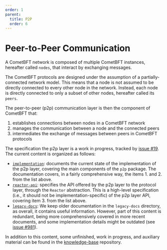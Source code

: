 ```yaml
---
order: 1
parent:
  title: P2P
  order: 6
---
```


# Peer-to-Peer Communication

A CometBFT network is composed of multiple CometBFT instances, hereafter called
`nodes`, that interact by exchanging messages.

The CometBFT protocols are designed under the assumption of a partially-connected network model.
This means that a node is not assumed to be directly connected to every other
node in the network.
Instead, each node is directly connected to only a subset of other nodes,
hereafter called its `peers`.

The peer-to-peer (p2p) communication layer is then the component of CometBFT that:

1. establishes connections between nodes in a CometBFT network
2. manages the communication between a node and the connected peers
3. intermediates the exchange of messages between peers in CometBFT protocols

The specification the p2p layer is a work in progress,
tracked by [issue #19](https://github.com/KYVENetwork/cometbft/v38/issues/19).
The current content is organized as follows:

- [`implementation`](./implementation/README.md): documents the current state
  of the implementation of the p2p layer, covering the main components of the
  `p2p` package. The documentation covers, in a fairly comprehensive way,
   the items 1. and 2. from the list above.
- [`reactor-api`](./reactor-api/README.md): specifies the API offered by the
  p2p layer to the protocol layer, through the `Reactor` abstraction.
  This is a high-level specification (i.e., it should not be implementation-specific)
  of the p2p layer API, covering item 3. from the list above.
- [`legacy-docs`](./legacy-docs/): We keep older documentation in
  the `legacy-docs` directory, as overall, it contains useful information.
  However, part of this content is redundant,
  being more comprehensively covered in more recent documents,
  and some implementation details might be outdated
  (see [issue #981](https://github.com/KYVENetwork/cometbft/v38/issues/981)).

In addition to this content, some unfinished, work in progress, and auxiliary
material can be found in the
[knowledge-base](https://github.com/cometbft/knowledge-base/tree/main/p2p) repository.

